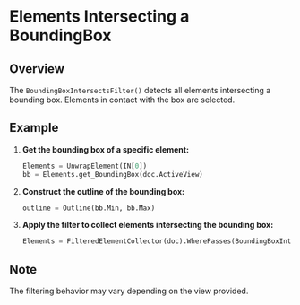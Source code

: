 # Elements Intersecting a BoundingBox

## Overview
The `BoundingBoxIntersectsFilter()` detects all elements intersecting a bounding box. Elements in contact with the box are selected.

## Example
1. **Get the bounding box of a specific element:**
    ```python
    Elements = UnwrapElement(IN[0])
    bb = Elements.get_BoundingBox(doc.ActiveView)
    ```

2. **Construct the outline of the bounding box:**
    ```python
    outline = Outline(bb.Min, bb.Max)
    ```

3. **Apply the filter to collect elements intersecting the bounding box:**
    ```python
    Elements = FilteredElementCollector(doc).WherePasses(BoundingBoxIntersectsFilter(outline)).ToElements()
    ```

## Note
The filtering behavior may vary depending on the view provided.
